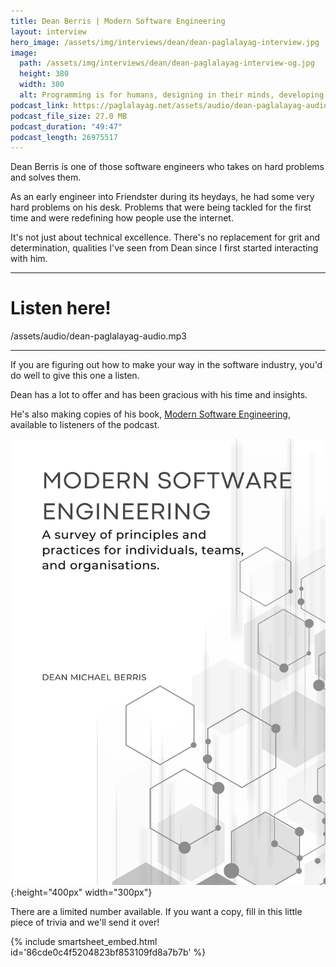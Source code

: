 ```yaml
---
title: Dean Berris | Modern Software Engineering
layout: interview
hero_image: /assets/img/interviews/dean/dean-paglalayag-interview.jpg
image:
  path: /assets/img/interviews/dean/dean-paglalayag-interview-og.jpg
  height: 380
  width: 380
  alt: Programming is for humans, designing in their minds, developing solutions. Not taking NO for an answer.
podcast_link: https://paglalayag.net/assets/audio/dean-paglalayag-audio.mp3
podcast_file_size: 27.0 MB
podcast_duration: "49:47"
podcast_length: 26975517
---
```


Dean Berris is one of those software engineers who takes on hard problems and solves them.

As an early engineer into Friendster during its heydays, he had some very hard problems on his desk. Problems that were being tackled for the first time and were redefining how people use the internet.

It's not just about technical excellence.  There's no replacement for grit and determination, qualities I've seen from Dean since I first started interacting with him.

-----------------

# Listen here!

/assets/audio/dean-paglalayag-audio.mp3

-----------------

If you are figuring out how to make your way in the software industry, you'd do well to give this one a listen.

Dean has a lot to offer and has been gracious with his time and insights.

He's also making copies of his book, [Modern Software Engineering](https://www.deanberris.com/store/p/modern-software-engineering-vol-1), available to listeners of the podcast.

![Modern Software Engineering Volume 1](/assets/img/interviews/dean/MSE-vol1.png){:height="400px" width="300px"}

There are a limited number available. If you want a copy, fill in this little piece of trivia and we'll send it over!

{% include smartsheet_embed.html id='86cde0c4f5204823bf853109fd8a7b7b' %}

